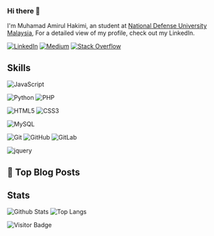
### Hi there 👋

I'm Muhamad Amirul Hakimi, an student at [National Defense University Malaysia](https://www.upnm.edu.my/), For a detailed view of my profile, check out my LinkedIn.

[![LinkedIn](https://img.shields.io/badge/linkedin-%230077B5.svg?style=for-the-badge&logo=linkedin&logoColor=white)](-)
[![Medium](https://img.shields.io/badge/Medium-12100E?style=for-the-badge&logo=medium&logoColor=white)](-)
[![Stack Overflow](https://img.shields.io/badge/-Stackoverflow-FE7A16?style=for-the-badge&logo=stack-overflow&logoColor=white)](-)

## Skills

![JavaScript](https://img.shields.io/badge/-JavaScript-black?style=for-the-badge&logo=javascript)
<!-- ![typescript](https://img.shields.io/badge/TypeScript-3178C6?style=for-the-badge&logo=typescript&logoColor=white)-->
<!-- ![Nodejs](https://img.shields.io/badge/-Nodejs-black?style=for-the-badge&logo=Node.js)-->
<!-- ![React](https://img.shields.io/badge/-React-black?style=for-the-badge&logo=react)-->
<!-- ![Vue](https://img.shields.io/badge/-Vuejs-black?style=for-the-badge&logo=Vue.js)-->
![Python](https://img.shields.io/badge/-Python-black?style=for-the-badge&logo=Python)
![PHP](https://img.shields.io/badge/-Php-black?style=for-the-badge&logo=Php)
<!-- ![next](https://img.shields.io/badge/Next-000000?style=for-the-badge&logo=nextdotjs&logoColor=FFFFFF)-->
<!-- ![react](https://img.shields.io/badge/React-20232A?style=for-the-badge&logo=react&logoColor=61DAFB)-->
<!-- ![redux](https://img.shields.io/badge/Redux-593D88?style=for-the-badge&logo=redux&logoColor=white)-->
<!-- ![react-router](https://img.shields.io/badge/React_Router-CA4245?style=for-the-badge&logo=react-router&logoColor=white)-->
<!-- ![material-ui](https://img.shields.io/badge/Material_UI-0081CB?style=for-the-badge&logo=mui&logoColor=white)-->
<!-- ![pwa](https://img.shields.io/badge/Progressive_Web_App-4285F4?style=for-the-badge&logo=googlechrome&logoColor=white)-->
<!-- ![storybook](https://img.shields.io/badge/storybook-FF4785?style=for-the-badge&logo=storybook&logoColor=white)-->
<!-- ![C++](https://img.shields.io/badge/-C++-00599C?style=for-the-badge&logo=c)-->
![HTML5](https://img.shields.io/badge/-HTML5-E34F26?style=for-the-badge&logo=html5&logoColor=white)
![CSS3](https://img.shields.io/badge/-CSS3-1572B6?style=for-the-badge&logo=css3)
<!-- ![Bootstrap](https://img.shields.io/badge/-Bootstrap-563D7C?style=for-the-badge&logo=bootstrap)-->
<!-- ![MongoDB](https://img.shields.io/badge/-MongoDB-black?style=for-the-badge&logo=mongodb)-->
<!-- ![Redis](https://img.shields.io/badge/-Redis-black?style=for-the-badge&logo=Redis)-->
<!-- ![PostgreSQL](https://img.shields.io/badge/-PostgreSQL-336791?style=for-the-badge&logo=postgresql)-->
![MySQL](https://img.shields.io/badge/-MySQL-black?style=for-the-badge&logo=mysql)
<!-- ![Heroku](https://img.shields.io/badge/-Heroku-430098?style=for-the-badge&logo=heroku)-->
<!-- ![Amazon AWS](https://img.shields.io/badge/Amazon%20AWS-232F3E?style=for-the-badge&logo=amazon-aws)-->
![Git](https://img.shields.io/badge/-Git-black?style=for-the-badge&logo=git)
![GitHub](https://img.shields.io/badge/-GitHub-181717?style=for-the-badge&logo=github)
![GitLab](https://img.shields.io/badge/-GitLab-FCA121?style=for-the-badge&logo=gitlab)
<!-- ![BitBucket](https://img.shields.io/badge/-BitBucket-darkblue?style=for-the-badge&logo=bitbucket)-->
![jquery](https://img.shields.io/badge/jQuery-0769AD?style=for-the-badge&logo=jquery&logoColor=white)

## 📝 Top Blog Posts
<!--
-   [Frontend Testing Techniques](https://medium.com/faun/frontend-testing-techniques-71f1cfebe917)
-   [8 React Open-Source projects to learn and become a React.js Developer](https://medium.com/datadriveninvestor/8-react-open-source-projects-to-learn-and-become-a-react-js-developer-8376107730c4)
-   [Understand NFT in Simple Words](https://medium.com/coinmonks/understand-nft-in-simple-words-2df9ce3fa4fb)
-   [Journey to Become a Blockchain Developer](https://medium.com/coinmonks/journey-to-become-a-blockchain-developer-ae31d062eb3a)
-   [Are we in NFT Bubble?](https://medium.com/coinmonks/are-we-in-nft-bubble-8a763f25b760)
-->
## Stats

![Github Stats](https://github-readme-stats.vercel.app/api?username=mirul577&count_private=true&show_icons=true&include_all_commits=true&theme=prussian&layout=compact)
![Top Langs](https://github-readme-stats.vercel.app/api/top-langs/?username=mirul577&hide=TeX&layout=compact&theme=prussian)

![Visitor Badge](https://visitor-badge.laobi.icu/badge?page_id=mirul577.mirul577)

<!--
**mirul577/mirul577** is a ✨ _special_ ✨ repository because its `README.md` (this file) appears on your GitHub profile.

Here are some ideas to get you started:

- 🔭 I’m currently working on ...
- 🌱 I’m currently learning ...
- 👯 I’m looking to collaborate on ...
- 🤔 I’m looking for help with ...
- 💬 Ask me about ...
- 📫 How to reach me: ...
- 😄 Pronouns: ...
- ⚡ Fun fact: ...
-->
